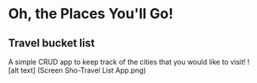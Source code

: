 # Oh, the Places You'll Go!
## Travel bucket list
A simple CRUD app to keep track of the cities that you would like to visit!
![alt text] (Screen Sho-Travel List App.png)
